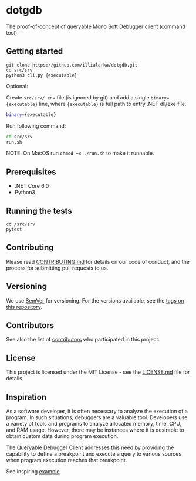 # dotgdb 

The proof-of-concept of queryable Mono Soft Debugger client (command tool). 

## Getting started 

```
git clone https://github.com/illialarka/dotgdb.git
cd src/srv
python3 cli.py {executable}
```
 
Optional:

Create `src/srv/.env` file (is ignored by git) and add a single `binary={executable}` line, where `{executable}` is full path to entry .NET dll/exe file.


```bash
binary={executable}
```

Run following command:

```bash
cd src/srv
run.sh
```

NOTE: On MacOS run `chmod +x ./run.sh` to make it runnable.

## Prerequisites

* .NET Core 6.0
* Python3

## Running the tests

```
cd /src/srv
pytest
``` 

## Contributing

Please read [CONTRIBUTING.md](https://github.com/illialarka/dotgdb/docs/CONTRIBUTING.md) for details on our code of conduct, and the process for submitting pull requests to us.

## Versioning

We use [SemVer](http://semver.org/) for versioning. For the versions available, see the [tags on this repository](https://github.com/illialarka/dotgdb/tags). 

## Contributors 

See also the list of [contributors](https://github.com/illialarka/dotgdb/docs/contributors.md) who participated in this project.

## License

This project is licensed under the MIT License - see the [LICENSE.md](LICENSE.md) file for details

## Inspiration 

As a software developer, it is often necessary to analyze the execution of a program. In such situations, debuggers are a valuable tool. Developers use a variety of tools and programs to analyze allocated memory, time, CPU, and RAM usage. However, there may be instances where it is desirable to obtain custom data during program execution.

The Queryable Debugger Client addresses this need by providing the capability to define a breakpoint and execute a query to various sources when program execution reaches that breakpoint.

See inspiring [example](https://github.com/illialarka/dotgdb/src/examples). 
